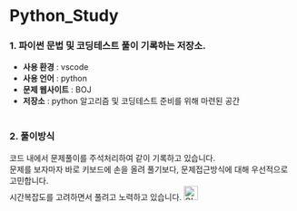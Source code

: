 # Python_Study
### 1. 파이썬 문법 및 코딩테스트 풀이 기록하는 저장소. 
- **사용 환경** : vscode <br>
- **사용 언어** : python <br>
- **문제 웹사이트** : BOJ <br>
- **저장소** : python 알고리즘 및 코딩테스트 준비를 위해 마련된 공간
<br><br>

### 2. 풀이방식
코드 내에서 문제풀이를 주석처리하여 같이 기록하고 있습니다.<br>
문제를 보자마자 바로 키보드에 손을 올려 풀기보다, 문제접근방식에 대해 우선적으로 고민합니다.<br>
시간복잡도를 고려하면서 풀려고 노력하고 있습니다.&nbsp;<img alt="GIF" src="https://github.com/SP-XD/SP-XD/blob/main/images/Developer.gif" width="25" /><br>



